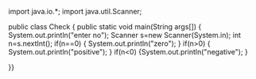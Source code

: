 import java.io.*;
import java.util.Scanner;

public class Check {
    public static void main(String args[])
    {
        System.out.println("enter no");
        Scanner s=new Scanner(System.in);
        int n=s.nextInt();
        if(n==0)
        {
            System.out.println("zero");
        }
        if(n>0)
        {
            System.out.println("positive");
        }
        if(n<0)
        {System.out.println("negative");
    }
    
}}
